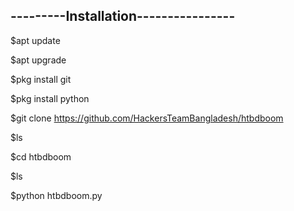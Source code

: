 ---------Installation----------------
-------------------------------------



$apt update

$apt upgrade

$pkg install git

$pkg install python

$git clone https://github.com/HackersTeamBangladesh/htbdboom

$ls

$cd htbdboom

$ls

$python htbdboom.py

